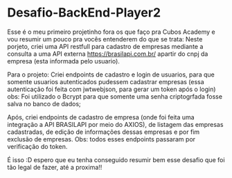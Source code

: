 # Desafio-BackEnd-Player2

Esse é o meu primeiro projetinho fora os que faço pra Cubos Academy e vou resumir um pouco pra vocês entenderem do que se trata:
Neste porjeto, criei uma API restfull para cadastro de empresas mediante a consulta a uma API externa https://brasilapi.com.br/ apartir
do cnpj da empresa (esta informada pelo usuario).

Para o projeto: Criei endpoints de cadastro e login de usuarios, para que somente usuarios autenticados pudessem cadastrar empresas
(essa autenticação foi feita com jwtwebjson, para gerar um token após o login)
obs: Foi utilizado o Bcrypt para que somente uma senha criptogrfada fosse salva no banco de dados;

Após, criei endpoints de cadastro de empresa (onde foi feita uma integração a API BRASILAPI por meio do AXIOS), de listagem das empresas cadastradas, de edição de
informações dessas empresas e por fim exclusão de empresas.
Obs: todos esses endpoints passaram por verificação do token.

É isso :D espero que eu tenha conseguido resumir bem esse desafio que foi tão legal de fazer, até a proxima!!



